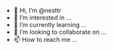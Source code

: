 - 👋 Hi, I’m @nesttr
- 👀 I’m interested in ...
- 🌱 I’m currently learning ...
- 💞️ I’m looking to collaborate on ...
- 📫 How to reach me ...

<!---
nesttr/nesttr is a ✨ special ✨ repository because its `README.md` (this file) appears on your GitHub profile.
You can click the Preview link to take a look at your changes.
--->
